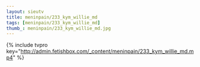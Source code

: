 ```yaml
--- 
layout: sieutv
title: meninpain/233_kym_willie_md
tags: [meninpain/233_kym_willie_md]
thumb_: meninpain/233_kym_willie_md.jpg
---
```

{% include tvpro key="http://admin.fetishbox.com/_content/meninpain/233_kym_willie_md.mp4" %} 
